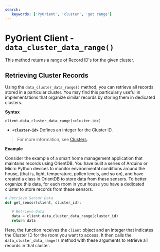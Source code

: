 ```yaml
---
search:
   keywords: ['PyOrient', 'cluster', 'get range']
---
```


# PyOrient Client - `data_cluster_data_range()`

This method returns a range of Record ID's for the given cluster.

## Retrieving Cluster Records

Using the `data_cluster_data_range()` method, you can retrieve all records stored in a particular cluster.  You may find this particularly useful in implementations that organize similar records by storing them in dedicated clusters.

**Syntax**

```
client.data_cluster_data_range(<cluster-id>)
```

- **`<cluster-id>`** Defines an integer for the Cluster ID.

>For more information, see [Clusters](../gettingstarted/Tutorial-Clusters.md).

**Example**

Consider the example of a smart home management application that maintains records using OrientDB.  You have built a series of Arduino or Micro Python devices to monitor environmental conditions around the house, (that is, light, temperature, pollen levels, and so on), and have created a class in OrientDB to store data from these sensors.  To better organize this data, for each room in your house you have a dedicated cluster to store records from these sensors.

```py
# Retrieve Sensor Data
def get_sensor(client, cluster_id):

   # Retrieve Data
   data = client.data_cluster_data_range(cluster_id)
   return data
```
Here, the function receives the `client` object and an integer that indicates the Cluster ID for the room you want to access.  It then calls the `data_cluster_data_range()` method with these arguments to retrieve all records in that cluster.
